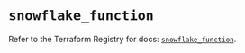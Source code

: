 # `snowflake_function`

Refer to the Terraform Registry for docs: [`snowflake_function`](https://registry.terraform.io/providers/snowflake-labs/snowflake/0.85.0/docs/resources/function).
